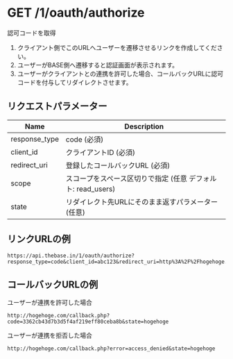 # GET /1/oauth/authorize

認可コードを取得

1. クライアント側でこのURLへユーザーを遷移させるリンクを作成してください。
2. ユーザーがBASE側へ遷移すると認証画面が表示されます。
3. ユーザーがクライアントとの連携を許可した場合、コールバックURLに認可コードを付与してリダイレクトさせます。

## リクエストパラメーター

| Name          | Description                                                  |
|---------------|--------------------------------------------------------------|
| response_type | code (必須)                                                  |
| client_id     | クライアントID (必須)                                        |
| redirect_uri  | 登録したコールバックURL (必須)                               |
| scope         | スコープをスペース区切りで指定 (任意 デフォルト: read_users) |
| state         | リダイレクト先URLにそのまま返すパラメーター (任意)           |

## リンクURLの例
```
https://api.thebase.in/1/oauth/authorize?response_type=code&client_id=abc123&redirect_uri=http%3A%2F%2Fhogehoge.com%2Fcallback.php&scope=read_users%20read_orders&state=hogehoge
```

## コールバックURLの例

ユーザーが連携を許可した場合

```
http://hogehoge.com/callback.php?code=3362cb43d7b3d5f4af219eff80ceba8b&state=hogehoge
```

ユーザーが連携を拒否した場合

```
http://hogehoge.com/callback.php?error=access_denied&state=hogehoge
```
